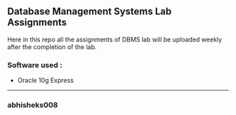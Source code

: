 ## Database Management Systems Lab Assignments
Here in this repo all the assignments of DBMS lab will be uploaded weekly after the completion of the lab.

### Software used :
- Oracle 10g Express



*********************************************************
### abhisheks008
